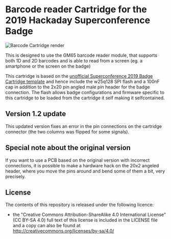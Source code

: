 # Barcode reader Cartridge for the 2019 Hackaday Superconference Badge

![Barcode Cartridge render](https://github.com/flummer/supercon2019-barcodecartridge/raw/master/IMAGES/front_back_render.png "Barcode Cartridge render")

This is designed to use the GM65 barcode reader module, that supports both 1D and 2D barcodes and is able to read from a screen (eg. a smartphone or the screen on the badge)

This cartridge is based on the [unofficial Superconference 2019 Badge Cartridge template](https://github.com/flummer/supercon2019-cartridgetemplate) and hence include the w25q128 SPI flash and a 100nF cap in addition to the 2x20 pin angled male pin header for the badge connection. The flash allows badge configurations and firmware specific to this cartridge to be loaded from the cartridge it self making it selfcontained.

## Version 1.2 update

This updated version fixes an error in the pin connections on the cartridge connector (the two columns was flipped for some signals).

## Special note about the original version

If you want to use a PCB based on the original version with incorrect connections, it is possible to make a hardware hack on the 20x2 angeled header, where you move the pins around and bend some of them a bit, very precisely.

## License

The contents of this repository is released under the following licence:

 * the "Creative Commons Attribution-ShareAlike 4.0 International License"
   (CC BY-SA 4.0) full text of this license is included in the LICENSE file
   and a copy can also be found at
   http://creativecommons.org/licenses/by-sa/4.0/
